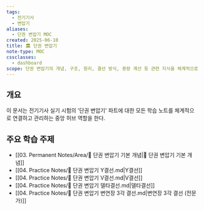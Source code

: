 ```yaml
---
tags:
  - 전기기사
  - 변압기
aliases:
  - 단권 변압기 MOC
created: 2025-06-10
title: 🏛️ 단권 변압기
note-type: MOC
cssclasses:
  - dashboard
scope: 단권 변압기의 개념, 구조, 원리, 결선 방식, 용량 계산 등 관련 지식을 체계적으로 구조화하고 학습 자료를 연결.
---
```


## 개요
이 문서는 전기기사 실기 시험의 '단권 변압기' 파트에 대한 모든 학습 노트를 체계적으로 연결하고 관리하는 중앙 허브 역할을 한다.

## 주요 학습 주제
- [[03. Permanent Notes/Area/📝 단권 변압기 기본 개념|📝 단권 변압기 기본 개념]]
- [[04. Practice Notes/📝 단권 변압기 Y결선.md|Y결선]]
- [[04. Practice Notes/📝 단권 변압기 V결선.md|V결선]]
- [[04. Practice Notes/📝 단권 변압기 델타결선.md|델타결선]]
- [[04. Practice Notes/📝 단권 변압기 변연장 3각 결선.md|변연장 3각 결선 (전문가)]]
